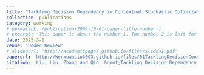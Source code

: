 ```yaml
---
title: "Tackling Decision Dependency in Contextual Stochastic Optimization"
collection: publications
category: working
# permalink: /publication/2009-10-01-paper-title-number-1
# excerpt: 'This paper is about the number 1. The number 2 is left for future work.'
date: 2025-3-1
venue: 'Under Review'
# slidesurl: 'http://academicpages.github.io/files/slides1.pdf'
paperurl: 'http://WenxuanLiu3003.github.io/files/01TacklingDecisionContextual.pdf'
citation: 'Liu, Liu, Zhang and Qin. &quot;Tackling Decision Dependency in Contextual Stochastic Optimization.'
---
```

